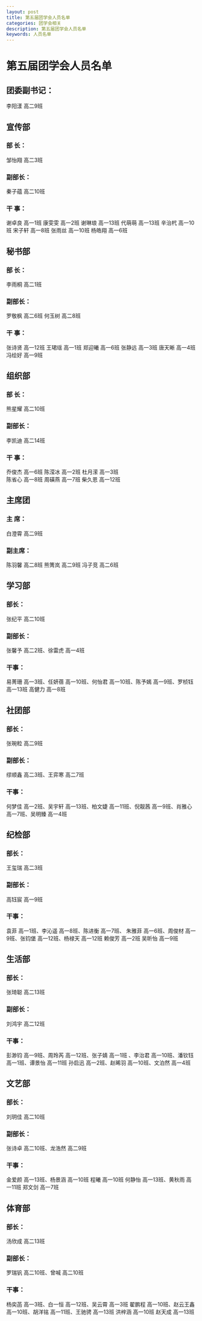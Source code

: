 ```yaml
---
layout: post
title: 第五届团学会人员名单
categories: 团学会相关
description: 第五届团学会人员名单
keywords: 人员名单
---
```


# 第五届团学会人员名单  
## 团委副书记：
李阳漾 高二9班
## 宣传部
### 部  长：
邹怡翔 高二3班
### 副部长：
秦子蕴 高二10班
### 干  事：
谢卓良 高一1班  康雯雯 高一2班  谢琳琅 高一13班  代萌萌 高一13班
辛治杙 高一10班  宋子轩 高一8班  张雨丝 高一10班	杨皓翔 高一6班

## 秘书部
### 部  长：
李雨桐 高二1班
### 副部长：
罗敬枫 高二6班   何玉树 高二8班
### 干  事：
张诗贤 高一12班  王珺瑶 高一1班  郑迎曦 高一6班  张静远 高一3班
唐天晰 高一4班	冯绘好 高一9班

## 组织部
### 部  长：
熊星耀 高二10班
### 副部长：
李凯迪 高二14班
### 干  事：
乔俊杰 高一6班  陈滢冰 高一2班  杜月潆 高一3班  
陈省心 高一8班  周磺燕 高一7班  柴久恩 高一12班


## 主席团
### 主  席：
白澄霄  高二9班 
### 副主席：
陈羽馨 高二8班
熊箐岚 高二9班
冯子竞 高二6班

## 学习部
### 部长：
张纪平 高二10班
### 副部长：
张馨予 高二2班、徐雷虎 高一4班
### 干事：
易菁珊 高一3班、任妍蓓 高一10班、何怡君 高一10班、陈予嫣 高一9班、罗桢钰 高一13班	高健力 高一8班

## 社团部
### 部长：
张琬粒 高二9班
### 副部长：
缪顺鑫 高二3班、王弈寒 高二7班
### 干事：
何梦佳 高一2班、吴宇轩 高一13班、柏文婕 高一11班、倪靓茜 高一9班、肖雅心 高一7班、吴明臻 高一4班	


## 纪检部
### 部长：
王玺瑞 高二3班
### 副部长：
高钰宸 高一9班
### 干事：
袁菲 高一1班、李沁遥 高一8班、陈进衡 高一7班、
朱雅菲 高一6班、周俊材 高一9班、张钧堡 高一12班、杨禄天 高一12班
赖俊芳 高一2班 吴昕怡 高一9班



## 生活部
### 部长：
张琦聪 高二13班
### 副部长：
刘鸿宇 高二12班
### 干事：
彭渺钧 高一9班、周玲芮 高一12班、张子婧 高一1班 、李治君 高一10班、潘钦钰 高一1班、谭景怡 高一11班	孙启迅 高一2班、赵晞羽 高一10班、文泊然 高一4班


## 文艺部
### 部长：
刘玥佳 高二10班
###  副部长：
张诗卓 高二10班、龙浩然 高二9班
### 干事：
金爱颜 高一13班、杨景涵 高一10班	程曦 高一10班	何静怡 高一13班、黄秋雨 高一11班	 郑文剑 高一7班


## 体育部
### 部长：
汤欣成  高二13班
### 副部长： 
罗瑞钒 高二10班、曾喊  高二10班
### 干事：
杨奕菡 高一3班、白一恒 高一12班、吴云霄 高一3班 翟鹏程 高一10班、赵云王鑫 高一10班、胡洋铭 高一11班、王驰骋 高一13班
洪梓涵 高一10班	赵天成 高一13班

